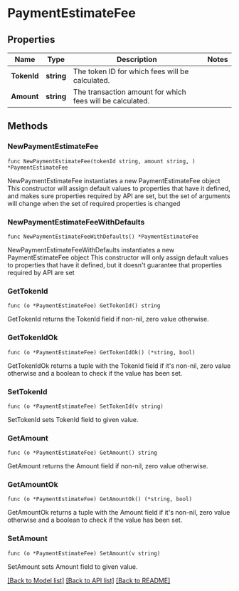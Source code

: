 # PaymentEstimateFee

## Properties

Name | Type | Description | Notes
------------ | ------------- | ------------- | -------------
**TokenId** | **string** | The token ID for which fees will be calculated. | 
**Amount** | **string** | The transaction amount for which fees will be calculated. | 

## Methods

### NewPaymentEstimateFee

`func NewPaymentEstimateFee(tokenId string, amount string, ) *PaymentEstimateFee`

NewPaymentEstimateFee instantiates a new PaymentEstimateFee object
This constructor will assign default values to properties that have it defined,
and makes sure properties required by API are set, but the set of arguments
will change when the set of required properties is changed

### NewPaymentEstimateFeeWithDefaults

`func NewPaymentEstimateFeeWithDefaults() *PaymentEstimateFee`

NewPaymentEstimateFeeWithDefaults instantiates a new PaymentEstimateFee object
This constructor will only assign default values to properties that have it defined,
but it doesn't guarantee that properties required by API are set

### GetTokenId

`func (o *PaymentEstimateFee) GetTokenId() string`

GetTokenId returns the TokenId field if non-nil, zero value otherwise.

### GetTokenIdOk

`func (o *PaymentEstimateFee) GetTokenIdOk() (*string, bool)`

GetTokenIdOk returns a tuple with the TokenId field if it's non-nil, zero value otherwise
and a boolean to check if the value has been set.

### SetTokenId

`func (o *PaymentEstimateFee) SetTokenId(v string)`

SetTokenId sets TokenId field to given value.


### GetAmount

`func (o *PaymentEstimateFee) GetAmount() string`

GetAmount returns the Amount field if non-nil, zero value otherwise.

### GetAmountOk

`func (o *PaymentEstimateFee) GetAmountOk() (*string, bool)`

GetAmountOk returns a tuple with the Amount field if it's non-nil, zero value otherwise
and a boolean to check if the value has been set.

### SetAmount

`func (o *PaymentEstimateFee) SetAmount(v string)`

SetAmount sets Amount field to given value.



[[Back to Model list]](../README.md#documentation-for-models) [[Back to API list]](../README.md#documentation-for-api-endpoints) [[Back to README]](../README.md)


